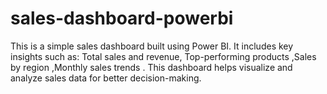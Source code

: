 # sales-dashboard-powerbi
This is a simple sales dashboard built using Power BI. It includes key insights such as:  Total sales and revenue,  Top-performing products  ,Sales by region  ,Monthly sales trends . This dashboard helps visualize and analyze sales data for better decision-making.
